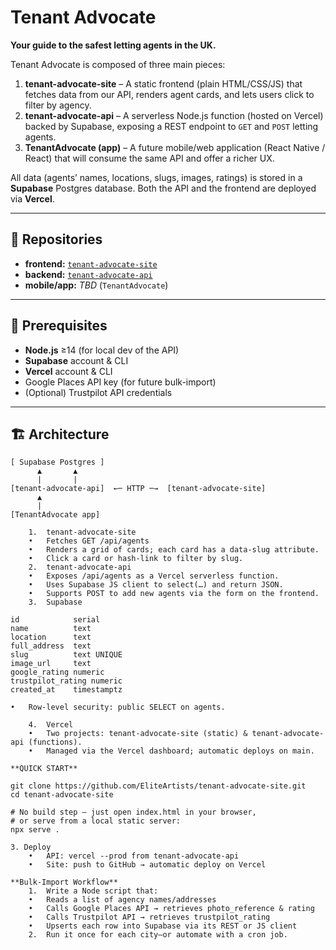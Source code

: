 # Tenant Advocate

**Your guide to the safest letting agents in the UK.**

Tenant Advocate is composed of three main pieces:

1. **tenant-advocate-site** – A static frontend (plain HTML/CSS/JS) that fetches data from our API, renders agent cards, and lets users click to filter by agency.  
2. **tenant-advocate-api** – A serverless Node.js function (hosted on Vercel) backed by Supabase, exposing a REST endpoint to `GET` and `POST` letting agents.  
3. **TenantAdvocate (app)** – A future mobile/web application (React Native / React) that will consume the same API and offer a richer UX.

All data (agents’ names, locations, slugs, images, ratings) is stored in a **Supabase** Postgres database. Both the API and the frontend are deployed via **Vercel**.

---

## 📁 Repositories

- **frontend:** [`tenant-advocate-site`](https://github.com/EliteArtists/tenant-advocate-site)  
- **backend:** [`tenant-advocate-api`](https://github.com/EliteArtists/tenant-advocate-api)  
- **mobile/app:** _TBD_ (`TenantAdvocate`)

---

## 🔧 Prerequisites

- **Node.js** ≥14 (for local dev of the API)  
- **Supabase** account & CLI  
- **Vercel** account & CLI  
- Google Places API key (for future bulk-import)  
- (Optional) Trustpilot API credentials

---

## 🏗️ Architecture

```text
[ Supabase Postgres ]
      ▲       ▲
      |       |
[tenant-advocate-api]  ←─ HTTP ─→  [tenant-advocate-site]
      ▲
      |
[TenantAdvocate app]

	1.	tenant-advocate-site
	•	Fetches GET /api/agents
	•	Renders a grid of cards; each card has a data-slug attribute.
	•	Click a card or hash-link to filter by slug.
	2.	tenant-advocate-api
	•	Exposes /api/agents as a Vercel serverless function.
	•	Uses Supabase JS client to select(…) and return JSON.
	•	Supports POST to add new agents via the form on the frontend.
	3.	Supabase

id            serial
name          text
location      text
full_address  text
slug          text UNIQUE
image_url     text
google_rating numeric
trustpilot_rating numeric
created_at    timestamptz

•	Row-level security: public SELECT on agents.

	4.	Vercel
	•	Two projects: tenant-advocate-site (static) & tenant-advocate-api (functions).
	•	Managed via the Vercel dashboard; automatic deploys on main.

**QUICK START**

git clone https://github.com/EliteArtists/tenant-advocate-site.git
cd tenant-advocate-site

# No build step — just open index.html in your browser,
# or serve from a local static server:
npx serve .

3. Deploy
	•	API: vercel --prod from tenant-advocate-api
	•	Site: push to GitHub → automatic deploy on Vercel

**Bulk-Import Workflow**
	1.	Write a Node script that:
	•	Reads a list of agency names/addresses
	•	Calls Google Places API → retrieves photo_reference & rating
	•	Calls Trustpilot API → retrieves trustpilot_rating
	•	Upserts each row into Supabase via its REST or JS client
	2.	Run it once for each city—or automate with a cron job.
